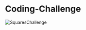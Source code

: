 # Coding-Challenge
![SquaresChallenge](https://user-images.githubusercontent.com/99214724/174694386-26a4480b-af36-4e40-90dc-0e125876c5fd.jpg)
